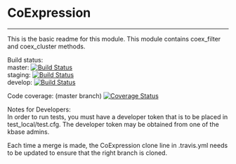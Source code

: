 # CoExpression
---

This is the basic readme for this module. 
This module contains coex_filter and coex_cluster methods.

Build status:</br>
master:  [![Build Status](https://travis-ci.org/arfathpasha/coexpression.svg?branch=master)](https://travis-ci.org/arfathpasha/coexpression)</br>
staging: [![Build Status](https://travis-ci.org/arfathpasha/coexpression.svg?branch=staging)](https://travis-ci.org/arfathpasha/coexpression)</br>
develop: [![Build Status](https://travis-ci.org/arfathpasha/coexpression.svg?branch=develop)](https://travis-ci.org/arfathpasha/coexpression)</br>

Code coverage: (master branch)
[![Coverage Status](https://coveralls.io/repos/github/arfathpasha/coexpression/badge.svg?branch=master)](https://coveralls.io/github/arfathpasha/coexpression?branch=master)</br>

Notes for Developers:</br>
In order to run tests, you must have a developer token that is to be placed in test_local/test.cfg. The developer token may be obtained from one of the kbase admins. 

Each time a merge is made, the CoExpression clone line in .travis.yml needs to be updated to ensure that the right branch is cloned. 

